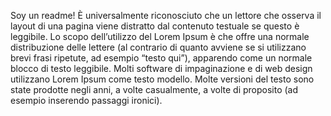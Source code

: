 Soy un readme!
È universalmente riconosciuto che un lettore che osserva il layout di una pagina viene distratto dal contenuto testuale 
se questo è leggibile. Lo scopo dell’utilizzo del Lorem Ipsum è che offre una normale distribuzione delle lettere 
(al contrario di quanto avviene se si utilizzano brevi frasi ripetute, ad esempio “testo qui”), apparendo come un 
normale blocco di testo leggibile. Molti software di impaginazione e di web design utilizzano Lorem Ipsum come testo
modello. Molte versioni del testo sono state prodotte negli anni, a volte casualmente, a volte di proposito (ad esempio 
inserendo passaggi ironici).
